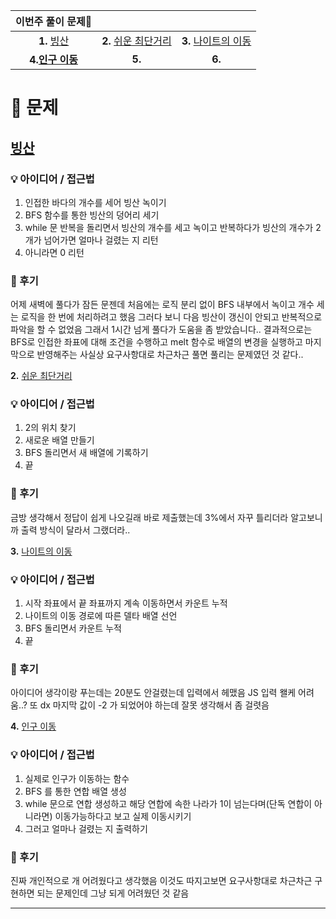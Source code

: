 |                 이번주 풀이 문제🧩                  |                                                               |                                                              |
| :-------------------------------------------------: | :-----------------------------------------------------------: | :----------------------------------------------------------: |
| **1.** [빙산](https://www.acmicpc.net/problem/2573) | **2.** [쉬운 최단거리](https://www.acmicpc.net/problem/14940) | **3.** [나이트의 이동](https://www.acmicpc.net/problem/7562) |
|                       **4.[인구 이동](https://www.acmicpc.net/problem/16234)**                        |                            **5.**                             |                            **6.**                            |


# 🧩 문제

## [빙산](https://www.acmicpc.net/problem/2573)

### 💡 아이디어 / 접근법

1. 인접한 바다의 개수를 세어 빙산 녹이기
2. BFS 함수를 통한 빙산의 덩어리 세기
3. while 문 반복을 돌리면서 빙산의 개수를 세고 녹이고 반복하다가 빙산의 개수가 2개가 넘어가면 얼마나 걸렸는 지 리턴
4. 아니라면 0 리턴

### 🤔 후기

어제 새벽에 풀다가 잠든 문젠데 처음에는 로직 분리 없이 BFS 내부에서 녹이고 개수 세는 로직을 한 번에 처리하려고 했음 그러다 보니 다음 빙산이 갱신이 안되고 반복적으로 파악을 할 수 없었음 그래서 1시간 넘게 풀다가 도움을 좀 받았습니다.. 결과적으로는 BFS로 인접한 좌표에 대해 조건을 수행하고 melt 함수로 배열의 변경을 실행하고 마지막으로 반영해주는 사실상 요구사항대로 차근차근 풀면 풀리는 문제였던 것 같다..

**2.** [쉬운 최단거리](https://www.acmicpc.net/problem/14940)

### 💡 아이디어 / 접근법

1. 2의 위치 찾기
2. 새로운 배열 만들기
3. BFS 돌리면서 새 배열에 기록하기
4. 끝

### 🤔 후기

금방 생각해서 정답이 쉽게 나오길래 바로 제출했는데 3%에서 자꾸 틀리더라 알고보니까 출력 방식이 달라서 그랬더라..

**3.** [나이트의 이동](https://www.acmicpc.net/problem/7562)

### 💡 아이디어 / 접근법

1. 시작 좌표에서 끝 좌표까지 계속 이동하면서 카운트 누적
2. 나이트의 이동 경로에 따른 델타 배열 선언
3. BFS 돌리면서 카운트 누적
4. 끝

### 🤔 후기

아이디어 생각이랑 푸는데는 20분도 안걸렸는데 입력에서 헤맸음 JS 입력 왤케 어려움..? 또 dx 마지막 값이 -2 가 되었어야 하는데 잘못 생각해서 좀 걸렷음

**4.** [인구 이동](https://www.acmicpc.net/problem/16234)

### 💡 아이디어 / 접근법

1. 실제로 인구가 이동하는 함수
2. BFS 를 통한 연합 배열 생성
3. while 문으로 연합 생성하고 해당 연합에 속한 나라가 1이 넘는다며(단독 연합이 아니라면) 이동가능하다고 보고 실제 이동시키기 
4. 그러고 얼마나 걸렸는 지 출력하기

### 🤔 후기

진짜 개인적으로 개 어려웠다고 생각했음 이것도 따지고보면 요구사항대로 차근차근 구현하면 되는 문제인데 그냥 되게 어려웠던 것 같음 


---
